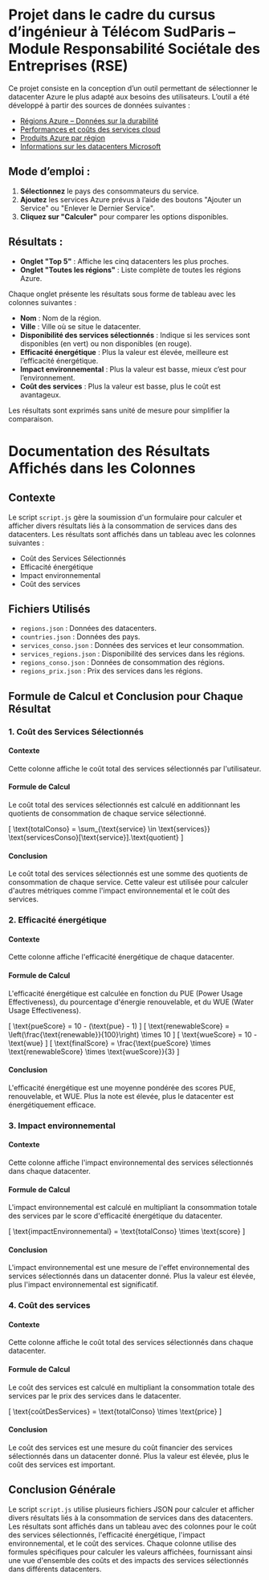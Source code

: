 # Projet dans le cadre du cursus d’ingénieur à Télécom SudParis – Module Responsabilité Sociétale des Entreprises (RSE)

Ce projet consiste en la conception d’un outil permettant de sélectionner le datacenter Azure le plus adapté aux besoins des utilisateurs. L’outil a été développé à partir des sources de données suivantes :  
- [Régions Azure – Données sur la durabilité](https://github.com/autosysops/azure_sustainability_data/blob/main/regiondata.json)  
- [Performances et coûts des services cloud](https://cloudprice.net/performance)  
- [Produits Azure par région](https://azure.microsoft.com/en-us/explore/global-infrastructure/products-by-region/table)  
- [Informations sur les datacenters Microsoft](https://datacenters.microsoft.com/globe/data/geo/regions.json)  

## Mode d’emploi :
1. **Sélectionnez** le pays des consommateurs du service.  
2. **Ajoutez** les services Azure prévus à l’aide des boutons "Ajouter un Service" ou "Enlever le Dernier Service".  
3. **Cliquez sur "Calculer"** pour comparer les options disponibles.  

## Résultats :
- **Onglet "Top 5"** : Affiche les cinq datacenters les plus proches.  
- **Onglet "Toutes les régions"** : Liste complète de toutes les régions Azure.  

Chaque onglet présente les résultats sous forme de tableau avec les colonnes suivantes :  
- **Nom** : Nom de la région.  
- **Ville** : Ville où se situe le datacenter.  
- **Disponibilité des services sélectionnés** : Indique si les services sont disponibles (en vert) ou non disponibles (en rouge).  
- **Efficacité énergétique** : Plus la valeur est élevée, meilleure est l’efficacité énergétique.  
- **Impact environnemental** : Plus la valeur est basse, mieux c’est pour l’environnement.  
- **Coût des services** : Plus la valeur est basse, plus le coût est avantageux.  

Les résultats sont exprimés sans unité de mesure pour simplifier la comparaison.







# Documentation des Résultats Affichés dans les Colonnes

## Contexte

Le script `script.js` gère la soumission d'un formulaire pour calculer et afficher divers résultats liés à la consommation de services dans des datacenters. Les résultats sont affichés dans un tableau avec les colonnes suivantes :
- Coût des Services Sélectionnés
- Efficacité énergétique
- Impact environnemental
- Coût des services

## Fichiers Utilisés

- `regions.json` : Données des datacenters.
- `countries.json` : Données des pays.
- `services_conso.json` : Données des services et leur consommation.
- `services_regions.json` : Disponibilité des services dans les régions.
- `regions_conso.json` : Données de consommation des régions.
- `regions_prix.json` : Prix des services dans les régions.

## Formule de Calcul et Conclusion pour Chaque Résultat

### 1. Coût des Services Sélectionnés

#### Contexte

Cette colonne affiche le coût total des services sélectionnés par l'utilisateur.

#### Formule de Calcul

Le coût total des services sélectionnés est calculé en additionnant les quotients de consommation de chaque service sélectionné.

\[
\text{totalConso} = \sum_{\text{service} \in \text{services}} \text{servicesConso}[\text{service}].\text{quotient}
\]

#### Conclusion

Le coût total des services sélectionnés est une somme des quotients de consommation de chaque service. Cette valeur est utilisée pour calculer d'autres métriques comme l'impact environnemental et le coût des services.

### 2. Efficacité énergétique

#### Contexte

Cette colonne affiche l'efficacité énergétique de chaque datacenter.

#### Formule de Calcul

L'efficacité énergétique est calculée en fonction du PUE (Power Usage Effectiveness), du pourcentage d'énergie renouvelable, et du WUE (Water Usage Effectiveness).

\[
\text{pueScore} = 10 - (\text{pue} - 1)
\]
\[
\text{renewableScore} = \left(\frac{\text{renewable}}{100}\right) \times 10
\]
\[
\text{wueScore} = 10 - \text{wue}
\]
\[
\text{finalScore} = \frac{\text{pueScore} \times \text{renewableScore} \times \text{wueScore}}{3}
\]

#### Conclusion

L'efficacité énergétique est une moyenne pondérée des scores PUE, renouvelable, et WUE. Plus la note est élevée, plus le datacenter est énergétiquement efficace.

### 3. Impact environnemental

#### Contexte

Cette colonne affiche l'impact environnemental des services sélectionnés dans chaque datacenter.

#### Formule de Calcul

L'impact environnemental est calculé en multipliant la consommation totale des services par le score d'efficacité énergétique du datacenter.

\[
\text{impactEnvironnemental} = \text{totalConso} \times \text{score}
\]

#### Conclusion

L'impact environnemental est une mesure de l'effet environnemental des services sélectionnés dans un datacenter donné. Plus la valeur est élevée, plus l'impact environnemental est significatif.

### 4. Coût des services

#### Contexte

Cette colonne affiche le coût total des services sélectionnés dans chaque datacenter.

#### Formule de Calcul

Le coût des services est calculé en multipliant la consommation totale des services par le prix des services dans le datacenter.

\[
\text{coûtDesServices} = \text{totalConso} \times \text{price}
\]

#### Conclusion

Le coût des services est une mesure du coût financier des services sélectionnés dans un datacenter donné. Plus la valeur est élevée, plus le coût des services est important.

## Conclusion Générale

Le script `script.js` utilise plusieurs fichiers JSON pour calculer et afficher divers résultats liés à la consommation de services dans des datacenters. Les résultats sont affichés dans un tableau avec des colonnes pour le coût des services sélectionnés, l'efficacité énergétique, l'impact environnemental, et le coût des services. Chaque colonne utilise des formules spécifiques pour calculer les valeurs affichées, fournissant ainsi une vue d'ensemble des coûts et des impacts des services sélectionnés dans différents datacenters.
